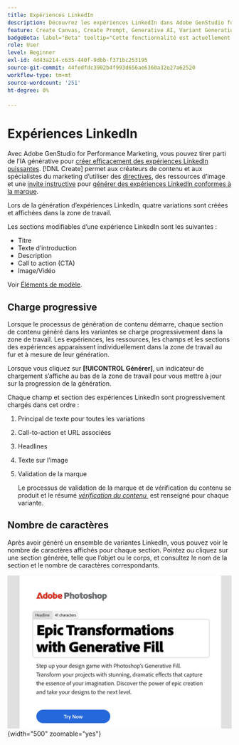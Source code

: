```yaml
---
title: Expériences LinkedIn
description: Découvrez les expériences LinkedIn dans Adobe GenStudio for Performance Marketing.
feature: Create Canvas, Create Prompt, Generative AI, Variant Generation, Content Generation
badgeBeta: label="Beta" tooltip="Cette fonctionnalité est actuellement disponible dans Beta, de sorte que certaines d’entre elles peuvent être limitées ou susceptibles d’être modifiées."
role: User
level: Beginner
exl-id: 4d43a214-c635-440f-9dbb-f371bc253195
source-git-commit: 44fedfdc3902b4f993d656ae6360a32e27a62520
workflow-type: tm+mt
source-wordcount: '251'
ht-degree: 0%

---
```


# Expériences LinkedIn

Avec Adobe GenStudio for Performance Marketing, vous pouvez tirer parti de l’IA générative pour [créer efficacement des expériences LinkedIn puissantes](/help/user-guide/create/create-linkedin.md). [!DNL Create] permet aux créateurs de contenu et aux spécialistes du marketing d’utiliser des [directives](/help/user-guide/guidelines/overview.md), des ressources d’image et une [invite instructive](/help/user-guide/effective-prompts.md) pour [générer des expériences LinkedIn conformes à la marque](/help/user-guide/create/create-email-experience.md).

Lors de la génération d’expériences LinkedIn, quatre variations sont créées et affichées dans la zone de travail.

Les sections modifiables d’une expérience LinkedIn sont les suivantes :

* Titre
* Texte d’introduction
* Description
* Call to action (CTA)
* Image/Vidéo

Voir [Éléments de modèle](/help/user-guide/content/use-templates.md#template-elements).

## Charge progressive

Lorsque le processus de génération de contenu démarre, chaque section de contenu généré dans les variantes se charge progressivement dans la zone de travail. Les expériences, les ressources, les champs et les sections des expériences apparaissent individuellement dans la zone de travail au fur et à mesure de leur génération.

Lorsque vous cliquez sur **[!UICONTROL Générer]**, un indicateur de chargement s’affiche au bas de la zone de travail pour vous mettre à jour sur la progression de la génération.

Chaque champ et section des expériences LinkedIn sont progressivement chargés dans cet ordre :

1. Principal de texte pour toutes les variations
1. Call-to-action et URL associées
1. Headlines
1. Texte sur l’image
1. Validation de la marque

   Le processus de validation de la marque et de vérification du contenu se produit et le résumé [_vérification du contenu_ &#x200B;](/help/user-guide/guidelines/brand-validation.md#content-check-summary) est renseigné pour chaque variante.

## Nombre de caractères

Après avoir généré un ensemble de variantes LinkedIn, vous pouvez voir le nombre de caractères affichés pour chaque section. Pointez ou cliquez sur une section générée, telle que l’objet ou le corps, et consultez le nom de la section et le nombre de caractères correspondants.

![&#x200B; Nombre de caractères &#x200B;](/help/assets/character-count.png){width="500" zoomable="yes"}
